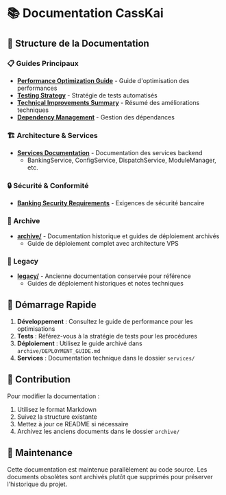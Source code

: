 # 📚 Documentation CassKai

## 📁 Structure de la Documentation

### 📋 Guides Principaux
- **[Performance Optimization Guide](./performance-optimization-guide.md)** - Guide d'optimisation des performances
- **[Testing Strategy](./testing-strategy.md)** - Stratégie de tests automatisés
- **[Technical Improvements Summary](./technical-improvements-summary.md)** - Résumé des améliorations techniques
- **[Dependency Management](./dependency-management.md)** - Gestion des dépendances

### 🏗️ Architecture & Services
- **[Services Documentation](./services/)** - Documentation des services backend
  - BankingService, ConfigService, DispatchService, ModuleManager, etc.

### 🔒 Sécurité & Conformité
- **[Banking Security Requirements](./BANKING_SECURITY_REQUIREMENTS.md)** - Exigences de sécurité bancaire

### 📂 Archive
- **[archive/](./archive/)** - Documentation historique et guides de déploiement archivés
  - Guide de déploiement complet avec architecture VPS

### 📜 Legacy
- **[legacy/](./legacy/)** - Ancienne documentation conservée pour référence
  - Guides de déploiement historiques et notes techniques

## 🚀 Démarrage Rapide

1. **Développement** : Consultez le guide de performance pour les optimisations
2. **Tests** : Référez-vous à la stratégie de tests pour les procédures
3. **Déploiement** : Utilisez le guide archivé dans `archive/DEPLOYMENT_GUIDE.md`
4. **Services** : Documentation technique dans le dossier `services/`

## 📝 Contribution

Pour modifier la documentation :
1. Utilisez le format Markdown
2. Suivez la structure existante
3. Mettez à jour ce README si nécessaire
4. Archivez les anciens documents dans le dossier `archive/`

## 🔄 Maintenance

Cette documentation est maintenue parallèlement au code source. Les documents obsolètes sont archivés plutôt que supprimés pour préserver l'historique du projet.